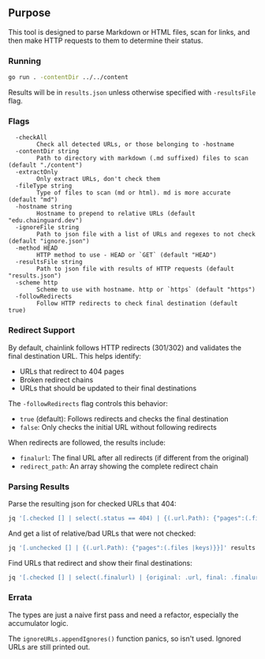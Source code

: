 ## Purpose

This tool is designed to parse Markdown or HTML files, scan for links, and then make HTTP requests to them to determine their status.

### Running

```sh
go run . -contentDir ../../content
```

Results will be in `results.json` unless otherwise specified with `-resultsFile` flag.

### Flags

```
  -checkAll
    	Check all detected URLs, or those belonging to -hostname
  -contentDir string
    	Path to directory with markdown (.md suffixed) files to scan (default "./content")
  -extractOnly
    	Only extract URLs, don't check them
  -fileType string
    	Type of files to scan (md or html). md is more accurate (default "md")
  -hostname string
    	Hostname to prepend to relative URLs (default "edu.chainguard.dev")
  -ignoreFile string
    	Path to json file with a list of URLs and regexes to not check (default "ignore.json")
  -method HEAD
    	HTTP method to use - HEAD or `GET` (default "HEAD")
  -resultsFile string
    	Path to json file with results of HTTP requests (default "results.json")
  -scheme http
    	Scheme to use with hostname. http or `https` (default "https")
  -followRedirects
    	Follow HTTP redirects to check final destination (default true)
```

### Redirect Support

By default, chainlink follows HTTP redirects (301/302) and validates the final destination URL. This helps identify:
- URLs that redirect to 404 pages
- Broken redirect chains
- URLs that should be updated to their final destinations

The `-followRedirects` flag controls this behavior:
- `true` (default): Follows redirects and checks the final destination
- `false`: Only checks the initial URL without following redirects

When redirects are followed, the results include:
- `finalurl`: The final URL after all redirects (if different from the original)
- `redirect_path`: An array showing the complete redirect chain

### Parsing Results

Parse the resulting json for checked URLs that 404:

```sh
jq '[.checked [] | select(.status == 404) | {(.url.Path): {"pages":(.files |keys)}}]' results.json
```

And get a list of relative/bad URLs that were not checked:

```sh
jq '[.unchecked [] | {(.url.Path): {"pages":(.files |keys)}}]' results.json
```

Find URLs that redirect and show their final destinations:

```sh
jq '[.checked [] | select(.finalurl) | {original: .url, final: .finalurl, status: .status}]' results.json
```

### Errata

The types are just a naive first pass and need a refactor, especially the accumulator logic.

The `ignoreURLs.appendIgnores()` function panics, so isn't used. Ignored URLs are still printed out.
